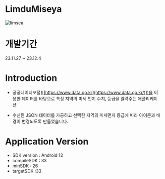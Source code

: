 # LimduMiseya

![limsea](https://github.com/limduh/LimduMiseya/assets/111894739/9831abb7-6efc-4f69-b53e-4d241f8e8303)

# 개발기간
23.11.27 ~ 23.12.4

# Introduction
- 공공데이터포털([[https://www.data.go.kr](https://www.data.go.kr/)])을 이용한 데이터를 바탕으로 특정 지역의 미세 먼지 수치, 등급을 알려주는 애플리케이션

- 수신된 JSON 데이터를 가공하고 선택한 지역의 미세먼지 등급에 따라 아이콘과 배경이 변경되도록 만들었습니다.

# Application Version

- SDK version : Android 12
- compileSDK : 33
- minSDK : 26
- targetSDK :33



